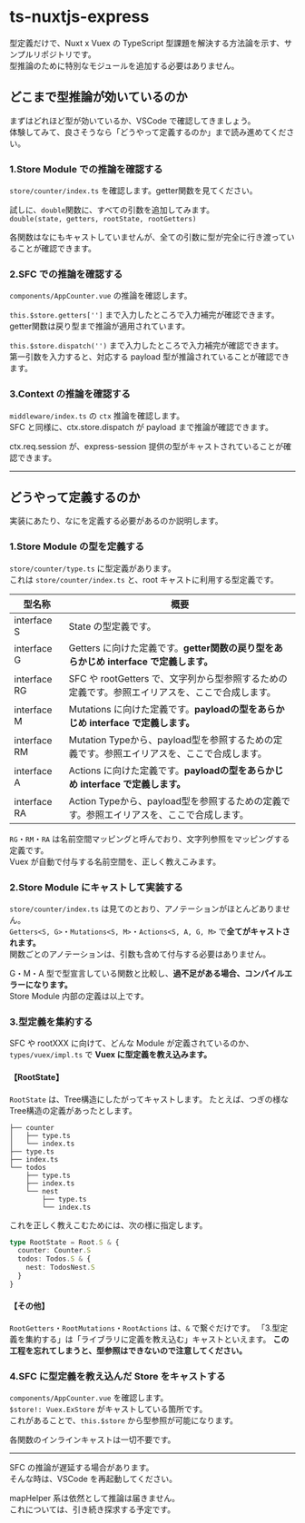 # ts-nuxtjs-express

型定義だけで、Nuxt x Vuex の TypeScript 型課題を解決する方法論を示す、サンプルリポジトリです。  
型推論のために特別なモジュールを追加する必要はありません。  

## どこまで型推論が効いているのか

まずはどれほど型が効いているか、VSCode で確認してきましょう。  
体験してみて、良さそうなら「どうやって定義するのか」まで読み進めてください。  

### 1.Store Module での推論を確認する

`store/counter/index.ts` を確認します。getter関数を見てください。  

試しに、`double`関数に、すべての引数を追加してみます。  
`double(state, getters, rootState, rootGetters)`  

各関数はなにもキャストしていませんが、全ての引数に型が完全に行き渡っていることが確認できます。

### 2.SFC での推論を確認する

`components/AppCounter.vue` の推論を確認します。  

`this.$store.getters['']` まで入力したところで入力補完が確認できます。  
getter関数は戻り型まで推論が適用されています。  

`this.$store.dispatch('')` まで入力したところで入力補完が確認できます。  
第一引数を入力すると、対応する payload 型が推論されていることが確認できます。  

### 3.Context の推論を確認する

`middleware/index.ts` の `ctx` 推論を確認します。  
SFC と同様に、ctx.store.dispatch が payload まで推論が確認できます。  

ctx.req.session が、express-session 提供の型がキャストされていることが確認できます。  

___

## どうやって定義するのか

実装にあたり、なにを定義する必要があるのか説明します。

### 1.Store Module の型を定義する

`store/counter/type.ts` に型定義があります。  
これは `store/counter/index.ts` と、root キャストに利用する型定義です。  

|型名称|概要|
|---|---|
|interface S|State の型定義です。|
|interface G|Getters に向けた定義です。**getter関数の戻り型をあらかじめ interface で定義します。**|
|interface RG|SFC や rootGetters で、文字列から型参照するための定義です。参照エイリアスを、ここで合成します。|
|interface M|Mutations に向けた定義です。**payloadの型をあらかじめ interface で定義します。**|
|interface RM|Mutation Typeから、payload型を参照するための定義です。参照エイリアスを、ここで合成します。|
|interface A|Actions に向けた定義です。**payloadの型をあらかじめ interface で定義します。**|
|interface RA|Action Typeから、payload型を参照するための定義です。参照エイリアスを、ここで合成します。|

`RG`・`RM`・`RA` は名前空間マッピングと呼んでおり、文字列参照をマッピングする定義です。  
Vuex が自動で付与する名前空間を、正しく教えこみます。  

### 2.Store Module にキャストして実装する

`store/counter/index.ts` は見てのとおり、アノテーションがほとんどありません。  
`Getters<S, G>`・`Mutations<S, M>`・`Actions<S, A, G, M>` で**全てがキャストされます。**  
関数ごとのアノテーションは、引数も含めて付与する必要はありません。  

G・M・A 型で型宣言している関数と比較し、**過不足がある場合、コンパイルエラーになります。**  
Store Module 内部の定義は以上です。

### 3.型定義を集約する

SFC や rootXXX に向けて、どんな Module が定義されているのか、  
`types/vuex/impl.ts` で **Vuex に型定義を教え込みます。**  

#### 【RootState】

`RootState` は、Tree構造にしたがってキャストします。 
たとえば、つぎの様な Tree構造の定義があったとします。  

```
├── counter
│   ├── type.ts
│   └── index.ts
├── type.ts
├── index.ts
└── todos
    ├── type.ts
    ├── index.ts
    └── nest
        ├── type.ts
        └── index.ts
```

これを正しく教えこむためには、次の様に指定します。

```typescript
type RootState = Root.S & {
  counter: Counter.S
  todos: Todos.S & {
    nest: TodosNest.S
  }
}
```

#### 【その他】

`RootGetters`・`RootMutations`・`RootActions` は、`&` で繋ぐだけです。
「3.型定義を集約する」は「ライブラリに定義を教え込む」キャストといえます。
**この工程を忘れてしまうと、型参照はできないので注意してください。**

### 4.SFC に型定義を教え込んだ Store をキャストする

`components/AppCounter.vue` を確認します。  
`$store!: Vuex.ExStore` がキャストしている箇所です。  
これがあることで、`this.$store` から型参照が可能になります。

各関数のインラインキャストは一切不要です。

___

SFC の推論が遅延する場合があります。  
そんな時は、VSCode を再起動してください。  

mapHelper 系は依然として推論は届きません。  
これについては、引き続き探求する予定です。

